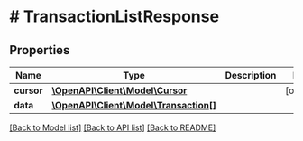 # # TransactionListResponse

## Properties

Name | Type | Description | Notes
------------ | ------------- | ------------- | -------------
**cursor** | [**\OpenAPI\Client\Model\Cursor**](Cursor.md) |  | [optional]
**data** | [**\OpenAPI\Client\Model\Transaction[]**](Transaction.md) |  |

[[Back to Model list]](../../README.md#models) [[Back to API list]](../../README.md#endpoints) [[Back to README]](../../README.md)

